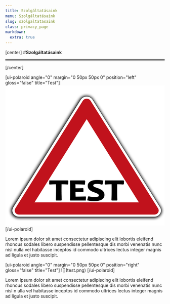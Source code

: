 ```yaml
---
title: Szolgáltatásaink
menu: Szolgáltatásaink
slug: szolgaltatasaink
class: privacy_page
markdown:
  extra: true
---
```

[center]
#**Szolgáltatásaink**
<hr style="border: 1px solid black;"/>
[/center]

<div markdown=1 class="polaroid-img">

[ui-polaroid angle="0" margin="0 50px 50px 0" position="left" gloss="false" title="Test"]
![](test.png)
[/ui-polaroid]

Lorem ipsum dolor sit amet consectetur adipiscing elit lobortis eleifend rhoncus sodales libero suspendisse pellentesque dis morbi venenatis nunc nisl nulla vel habitasse inceptos id commodo ultrices lectus integer magnis ad ligula et justo suscipit.

</div>



<div markdown=1 class="polaroid-img">
[ui-polaroid angle="0" margin="0 50px 50px 0" position="right" gloss="false" title="Test"]
![](test.png)
[/ui-polaroid]

Lorem ipsum dolor sit amet consectetur adipiscing elit lobortis eleifend rhoncus sodales libero suspendisse pellentesque dis morbi venenatis nunc nisl n ulla vel habitasse inceptos id commodo ultrices lectus integer magnis ad ligula et justo suscipit.

</div>
